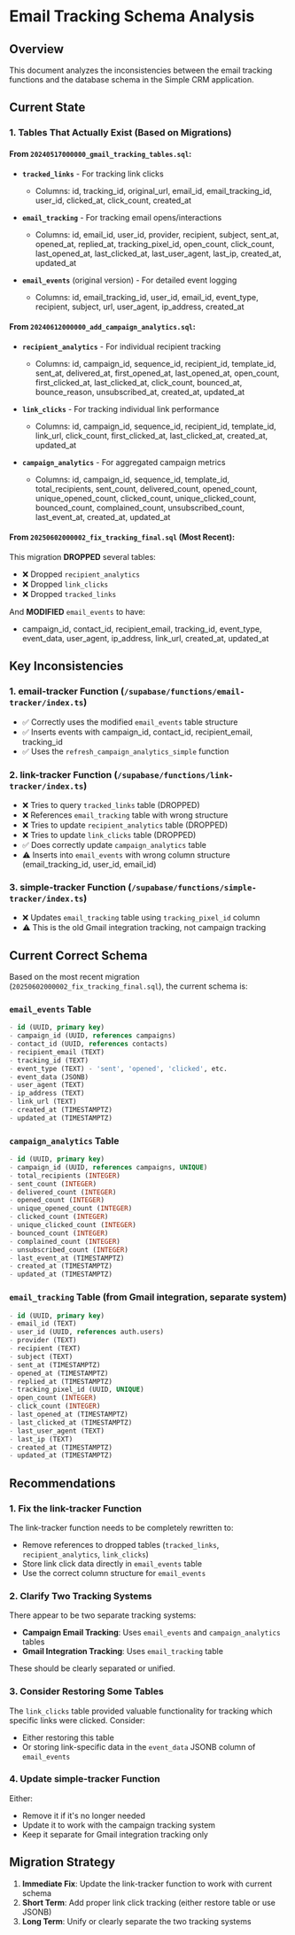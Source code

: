 # Email Tracking Schema Analysis

## Overview
This document analyzes the inconsistencies between the email tracking functions and the database schema in the Simple CRM application.

## Current State

### 1. Tables That Actually Exist (Based on Migrations)

#### From `20240517000000_gmail_tracking_tables.sql`:
- **`tracked_links`** - For tracking link clicks
  - Columns: id, tracking_id, original_url, email_id, email_tracking_id, user_id, clicked_at, click_count, created_at
  
- **`email_tracking`** - For tracking email opens/interactions
  - Columns: id, email_id, user_id, provider, recipient, subject, sent_at, opened_at, replied_at, tracking_pixel_id, open_count, click_count, last_opened_at, last_clicked_at, last_user_agent, last_ip, created_at, updated_at
  
- **`email_events`** (original version) - For detailed event logging
  - Columns: id, email_tracking_id, user_id, email_id, event_type, recipient, subject, url, user_agent, ip_address, created_at

#### From `20240612000000_add_campaign_analytics.sql`:
- **`recipient_analytics`** - For individual recipient tracking
  - Columns: id, campaign_id, sequence_id, recipient_id, template_id, sent_at, delivered_at, first_opened_at, last_opened_at, open_count, first_clicked_at, last_clicked_at, click_count, bounced_at, bounce_reason, unsubscribed_at, created_at, updated_at
  
- **`link_clicks`** - For tracking individual link performance
  - Columns: id, campaign_id, sequence_id, recipient_id, template_id, link_url, click_count, first_clicked_at, last_clicked_at, created_at, updated_at
  
- **`campaign_analytics`** - For aggregated campaign metrics
  - Columns: id, campaign_id, sequence_id, template_id, total_recipients, sent_count, delivered_count, opened_count, unique_opened_count, clicked_count, unique_clicked_count, bounced_count, complained_count, unsubscribed_count, last_event_at, created_at, updated_at

#### From `20250602000002_fix_tracking_final.sql` (Most Recent):
This migration **DROPPED** several tables:
- ❌ Dropped `recipient_analytics`
- ❌ Dropped `link_clicks`
- ❌ Dropped `tracked_links`

And **MODIFIED** `email_events` to have:
- campaign_id, contact_id, recipient_email, tracking_id, event_type, event_data, user_agent, ip_address, link_url, created_at, updated_at

## Key Inconsistencies

### 1. **email-tracker Function** (`/supabase/functions/email-tracker/index.ts`)
- ✅ Correctly uses the modified `email_events` table structure
- ✅ Inserts events with campaign_id, contact_id, recipient_email, tracking_id
- ✅ Uses the `refresh_campaign_analytics_simple` function

### 2. **link-tracker Function** (`/supabase/functions/link-tracker/index.ts`)
- ❌ Tries to query `tracked_links` table (DROPPED)
- ❌ References `email_tracking` table with wrong structure
- ❌ Tries to update `recipient_analytics` table (DROPPED)
- ❌ Tries to update `link_clicks` table (DROPPED)
- ✅ Does correctly update `campaign_analytics` table
- ⚠️ Inserts into `email_events` with wrong column structure (email_tracking_id, user_id, email_id)

### 3. **simple-tracker Function** (`/supabase/functions/simple-tracker/index.ts`)
- ❌ Updates `email_tracking` table using `tracking_pixel_id` column
- ⚠️ This is the old Gmail integration tracking, not campaign tracking

## Current Correct Schema

Based on the most recent migration (`20250602000002_fix_tracking_final.sql`), the current schema is:

### `email_events` Table
```sql
- id (UUID, primary key)
- campaign_id (UUID, references campaigns)
- contact_id (UUID, references contacts) 
- recipient_email (TEXT)
- tracking_id (TEXT)
- event_type (TEXT) - 'sent', 'opened', 'clicked', etc.
- event_data (JSONB)
- user_agent (TEXT)
- ip_address (TEXT)
- link_url (TEXT)
- created_at (TIMESTAMPTZ)
- updated_at (TIMESTAMPTZ)
```

### `campaign_analytics` Table
```sql
- id (UUID, primary key)
- campaign_id (UUID, references campaigns, UNIQUE)
- total_recipients (INTEGER)
- sent_count (INTEGER)
- delivered_count (INTEGER)
- opened_count (INTEGER)
- unique_opened_count (INTEGER)
- clicked_count (INTEGER)
- unique_clicked_count (INTEGER)
- bounced_count (INTEGER)
- complained_count (INTEGER)
- unsubscribed_count (INTEGER)
- last_event_at (TIMESTAMPTZ)
- created_at (TIMESTAMPTZ)
- updated_at (TIMESTAMPTZ)
```

### `email_tracking` Table (from Gmail integration, separate system)
```sql
- id (UUID, primary key)
- email_id (TEXT)
- user_id (UUID, references auth.users)
- provider (TEXT)
- recipient (TEXT)
- subject (TEXT)
- sent_at (TIMESTAMPTZ)
- opened_at (TIMESTAMPTZ)
- replied_at (TIMESTAMPTZ)
- tracking_pixel_id (UUID, UNIQUE)
- open_count (INTEGER)
- click_count (INTEGER)
- last_opened_at (TIMESTAMPTZ)
- last_clicked_at (TIMESTAMPTZ)
- last_user_agent (TEXT)
- last_ip (TEXT)
- created_at (TIMESTAMPTZ)
- updated_at (TIMESTAMPTZ)
```

## Recommendations

### 1. Fix the link-tracker Function
The link-tracker function needs to be completely rewritten to:
- Remove references to dropped tables (`tracked_links`, `recipient_analytics`, `link_clicks`)
- Store link click data directly in `email_events` table
- Use the correct column structure for `email_events`

### 2. Clarify Two Tracking Systems
There appear to be two separate tracking systems:
- **Campaign Email Tracking**: Uses `email_events` and `campaign_analytics` tables
- **Gmail Integration Tracking**: Uses `email_tracking` table

These should be clearly separated or unified.

### 3. Consider Restoring Some Tables
The `link_clicks` table provided valuable functionality for tracking which specific links were clicked. Consider:
- Either restoring this table
- Or storing link-specific data in the `event_data` JSONB column of `email_events`

### 4. Update simple-tracker Function
Either:
- Remove it if it's no longer needed
- Update it to work with the campaign tracking system
- Keep it separate for Gmail integration tracking only

## Migration Strategy

1. **Immediate Fix**: Update the link-tracker function to work with current schema
2. **Short Term**: Add proper link click tracking (either restore table or use JSONB)
3. **Long Term**: Unify or clearly separate the two tracking systems